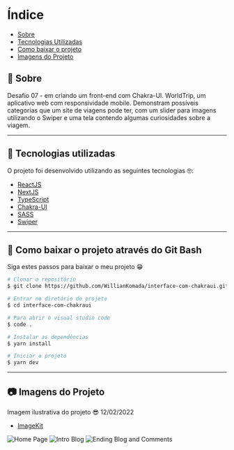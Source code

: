 # Índice

- [Sobre](#-sobre)
- [Tecnologias Utilizadas](#-tecnologias-utilizadas)
- [Como baixar o projeto](#-como-baixar-o-projeto)
- [Imagens do Projeto](#-imagens-do-projeto)

## 📝 Sobre

<p>
  Desafio 07 - em criando um front-end com Chakra-UI. WorldTrip, um aplicativo web com responsividade mobile. Demonstram possíveis categorias que um site de viagens pode ter, com um slider para imagens utilizando o Swiper e uma tela contendo algumas curiosidades sobre a viagem.
</p>

---

## 🚀 Tecnologias utilizadas

<p>O projeto foi desenvolvido utilizando as seguintes tecnologias 🤓:</p>

- [ReactJS](https://reactjs.org)
- [NextJS](https://nextjs.org/)
- [TypeScript](https://www.typescriptlang.org/)
- [Chakra-UI](https://chakra-ui.com/docs/getting-started)
- [SASS](https://sass-lang.com/)
- [Swiper](https://swiperjs.com/react)

---

## 📁 Como baixar o projeto através do Git Bash

<p>Siga estes passos para baixar o meu projeto 😁</p>

```bash
# Clonar o repositório
$ git clone https://github.com/WillianKomada/interface-com-chakraui.git

# Entrar no diretório do projeto
$ cd interface-com-chakraui

# Para abrir o visual studio code
$ code .

# Instalar as dependências
$ yarn install

# Iniciar o projeto
$ yarn dev

```

---

## 📷 Imagens do Projeto

<p>Imagem ilustrativa do projeto 😎 12/02/2022</p>

- [ImageKit](https://imagekit.io/)

<img src="https://ik.imagekit.io/cucgno2zqys/asjdiad_SrsblSb4w.PNG?updatedAt=1640647206415" alt="Home Page">
<img src="https://ik.imagekit.io/cucgno2zqys/rffsdfasd_VyhdgyYVjeI.PNG?updatedAt=1640647206448" alt="Intro Blog">
<img src="https://ik.imagekit.io/cucgno2zqys/audhfasidkfhasdf_lfDk5TBeV.PNG?updatedAt=1640647205915" alt="Ending Blog and Comments">
